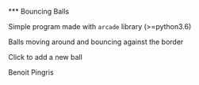 *** Bouncing Balls

Simple program made with ```arcade``` library (>=python3.6)

Balls moving around and bouncing against the border

Click to add a new ball


Benoit Pingris
